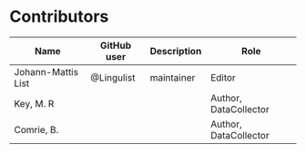 # Contributors

Name                   | GitHub user     | Description | Role
---                    | ---             | ---         | ---
Johann-Mattis List     | @Lingulist | maintainer  | Editor
Key, M. R    |                 |             | Author, DataCollector
Comrie, B.          |                 |             | Author, DataCollector


